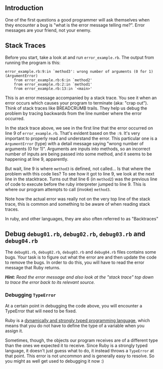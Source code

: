 ## Introduction

One of the first questions a good programmer will ask themselves when they encounter a bug is "what is the error message telling me?". Error messages are your friend, not your enemy. 

## Stack Traces

Before you start, take a look at and run `error_example.rb`. The output from running the program is this:

    error_example.rb:9:in `method3': wrong number of arguments (0 for 1) (ArgumentError)
    	from error_example.rb:6:in `method2'
    	from error_example.rb:2:in `method1'
    	from error_example.rb:13:in `<main>'

This is an error message accompanied by a stack trace. You see it when an error occurs which causes your program to terminate (aka: "crap out"). Think of stack traces like BREADCRUMB trails. They help us debug the problem by tracing backwards from the line number where the error occurred. 

In the stack trace above, we see in the first line that the error occurred on line 9 of `error_example.rb`. That's evident based on the `:9`. It's very important to properly read and understand the error. This particular one is a `ArgumentError` (type) with a detail message saying "wrong number of arguments (0 for 1)". Arguments are inputs into methods, so an incorrect number of inputs are being passed into some method, and it seems to be happening at line 9, apparently. 

But wait, line 9 is where `method3` is defined, not called... Is that where the problem with this code lies? To see how it got to line 9, we look at the next line in the stacktrace. Turns out that line 6 (in `method2`) was the previous line of code to execute before the ruby interpreter jumped to line 9. This is where our program attempts to call (invoke) `method3`. 

Note how the actual error was really not on the very top line of the stack trace, this is common and something to be aware of when reading stack traces.

In ruby, and other languages, they are also often referred to as "Backtraces" 

## Debug `debug01.rb`, `debug02.rb`, `debug03.rb` and `debug04.rb`

The `debug01.rb`, `debug02.rb`, `debug03.rb` and `debug04.rb` files contains some bugs. Your task is to figure out what the error are and then update the code to remove the bugs. In order to do this, you will have to read the error message that Ruby returns.

_**Hint:** Read the error message and also look at the "stack trace" top down to trace the error back to its relevant source._


### Debugging `TypeError`

At a certain point in debugging the code above, you will encounter a TypeError that will need to be fixed.

Ruby is a [dynamically and strongly typed programming language](http://www.rubyfleebie.com/ruby-is-dynamically-and-strongly-typed/), which means that you do not have to define the type of a variable when you assign it.

Sometimes, though, the objects our program receives are of a different type than the ones we expected it to receive. Since Ruby is a strongly typed language, it doesn't just guess what to do, it instead throws a `TypeError` at that point. This error is not uncommon and is generally easy to resolve. So you might as well get used to debugging it now :)

